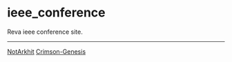 # ieee_conference
Reva ieee conference site.

---

[NotArkhit](https://github.com/notarkhit)
[Crimson-Genesis](https://github.com/Crimson-Genesis)
